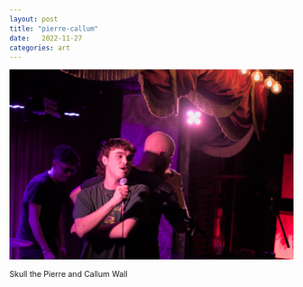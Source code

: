 ```yaml
---
layout: post
title: "pierre-callum"
date:   2022-11-27
categories: art
---
```


![pierre-callum](/img/arts/workman-cellar-nov-2022/pierre-callum.jpg)

<span class='image-details'>
Skull the Pierre and Callum Wall
</span>
